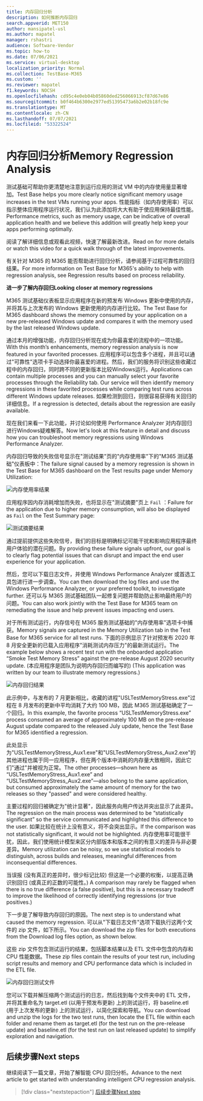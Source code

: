 ```yaml
---
title: 内存回归分析
description: 如何推断内存回归
search.appverid: MET150
author: mansipatel-usl
ms.author: mapatel
manager: rshastri
audience: Software-Vendor
ms.topic: how-to
ms.date: 07/06/2021
ms.service: virtual-desktop
localization_priority: Normal
ms.collection: TestBase-M365
ms.custom: ''
ms.reviewer: mapatel
f1.keywords: NOCSH
ms.openlocfilehash: cd95c4e0eb04b05860ded256066913cf87d67e86
ms.sourcegitcommit: b0f464b6300e2977ed51395473a6b2e02b18fc9e
ms.translationtype: MT
ms.contentlocale: zh-CN
ms.lasthandoff: 07/07/2021
ms.locfileid: "53322524"
---
```

# <a name="memory-regression-analysis"></a><span data-ttu-id="9ecfd-103">内存回归分析</span><span class="sxs-lookup"><span data-stu-id="9ecfd-103">Memory Regression Analysis</span></span>

<span data-ttu-id="9ecfd-104">测试基础可帮助你更清楚地注意到运行应用的测试 VM 中的内存使用量显著增加。</span><span class="sxs-lookup"><span data-stu-id="9ecfd-104">Test Base helps you more clearly notice significant memory usage increases in the test VMs running your apps.</span></span> <span data-ttu-id="9ecfd-105">性能指标（如内存使用率）可以指示整体应用程序运行状况，我们认为此添加将大大有助于使应用保持最佳性能。</span><span class="sxs-lookup"><span data-stu-id="9ecfd-105">Performance metrics, such as memory usage, can be indicative of overall application health and we believe this addition will greatly help keep your apps performing optimally.</span></span>

<span data-ttu-id="9ecfd-106">阅读了解详细信息或观看此视频，快速了解最新改进。</span><span class="sxs-lookup"><span data-stu-id="9ecfd-106">Read on for more details or watch this video for a quick walk through of the latest improvements.</span></span> 

<span data-ttu-id="9ecfd-107">有关针对 M365 的 M365 能否帮助进行回归分析，请参阅基于过程可靠性的回归结果。</span><span class="sxs-lookup"><span data-stu-id="9ecfd-107">For more information on Test Base for M365's ability to help with regression analysis, see Regression results based on process reliability.</span></span>

<span data-ttu-id="9ecfd-108"><b>进一步了解内存回归</b></span><span class="sxs-lookup"><span data-stu-id="9ecfd-108"><b>Looking closer at memory regressions</b></span></span>

<span data-ttu-id="9ecfd-109">M365 测试基础仪表板显示应用程序在新的预发布 Windows 更新中使用的内存，并将其与上次发布的 Windows 更新使用的内存进行比较。</span><span class="sxs-lookup"><span data-stu-id="9ecfd-109">The Test Base for M365 dashboard shows the memory consumed by your application on a new pre-released Windows update and compares it with the memory used by the last released Windows update.</span></span> 

<span data-ttu-id="9ecfd-110">通过本月的增强功能，内存回归分析现在成为你最喜爱的流程中的一项功能。</span><span class="sxs-lookup"><span data-stu-id="9ecfd-110">With this month’s enhancements, memory regression analysis is now featured in your favorited processes.</span></span> <span data-ttu-id="9ecfd-111">应用程序可以包含多个进程，并且可以通过"可靠性"选项卡手动选择你最喜爱的进程。然后，我们的服务将识别这些收藏过程中的内存回归，同时跨不同的更新版本比较Windows运行。</span><span class="sxs-lookup"><span data-stu-id="9ecfd-111">Applications can contain multiple processes and you can manually select your favorite processes through the Reliability tab. Our service will then identify memory regressions in these favorited processes while comparing test runs across different Windows update releases.</span></span> <span data-ttu-id="9ecfd-112">如果检测到回归，则很容易获得有关回归的详细信息。</span><span class="sxs-lookup"><span data-stu-id="9ecfd-112">If a regression is detected, details about the regression are easily available.</span></span>

<span data-ttu-id="9ecfd-113">现在我们来看一下此功能，并讨论如何使用 Performance Analyzer 对内存回归进行Windows疑难解答。</span><span class="sxs-lookup"><span data-stu-id="9ecfd-113">Now let's look at this feature in detail and discuss how you can troubleshoot memory regressions using Windows Performance Analyzer.</span></span>

<span data-ttu-id="9ecfd-114">内存回归导致的失败信号显示在"测试结果"页的"内存使用率"下的"M365 测试基础"仪表板中：</span><span class="sxs-lookup"><span data-stu-id="9ecfd-114">The failure signal caused by a memory regression is shown in the Test Base for M365 dashboard on the Test results page under Memory Utilization:</span></span>

![内存使用率结果](Media/01_memory-utilization-results.png)


<span data-ttu-id="9ecfd-116">应用程序因内存消耗增加而失败，也将显示在"测试摘要"页上 ```Fail``` ：</span><span class="sxs-lookup"><span data-stu-id="9ecfd-116">Failure for the application due to higher memory consumption, will also be displayed as ```Fail``` on the Test Summary page:</span></span>

![测试摘要结果](Media/02_test-summary.png)

<span data-ttu-id="9ecfd-118">通过提前提供这些失败信号，我们的目标是明确标记可能干扰和影响应用程序最终用户体验的潜在问题。</span><span class="sxs-lookup"><span data-stu-id="9ecfd-118">By providing these failure signals upfront, our goal is to clearly flag potential issues that can disrupt and impact the end user experience for your application.</span></span> 

<span data-ttu-id="9ecfd-119">然后，您可以下载日志文件，并使用 Windows Performance Analyzer 或首选工具包进行进一步调查。</span><span class="sxs-lookup"><span data-stu-id="9ecfd-119">You can then download the log files and use the Windows Performance Analyzer, or your preferred toolkit, to investigate further.</span></span> <span data-ttu-id="9ecfd-120">还可以与 M365 测试基础团队一起修复问题并帮助防止影响最终用户的问题。</span><span class="sxs-lookup"><span data-stu-id="9ecfd-120">You can also work jointly with the Test Base for M365 team on remediating the issue and help prevent issues impacting end users.</span></span>

<span data-ttu-id="9ecfd-121">对于所有测试运行，内存信号在 M365 服务测试基础的"内存使用率"选项卡中捕获。</span><span class="sxs-lookup"><span data-stu-id="9ecfd-121">Memory signals are captured in the Memory Utilization tab in the Test Base for M365 service for all test runs.</span></span> <span data-ttu-id="9ecfd-122">下面的示例显示了针对预发布 2020 年 8 月安全更新的已载入应用程序"消耗测试内存压力"的最新测试运行。</span><span class="sxs-lookup"><span data-stu-id="9ecfd-122">The example below shows a recent test run with the onboarded application “Smoke Test Memory Stress” against the pre-release August 2020 security update.</span></span> <span data-ttu-id="9ecfd-123"> (本应用程序是团队为说明内存回归而编写的) </span><span class="sxs-lookup"><span data-stu-id="9ecfd-123">(This application was written by our team to illustrate memory regressions.)</span></span>

![内存回归结果](Media/03_memory-regression%20comparison.png)

<span data-ttu-id="9ecfd-125">此示例中，与发布的 7 月更新相比，收藏的进程"USLTestMemoryStress.exe"过程在 8 月发布的更新中平均消耗了大约 100 MB，因此 M365 测试基础确定了一个回归。</span><span class="sxs-lookup"><span data-stu-id="9ecfd-125">In this example, the favorite process “USLTestMemoryStress.exe” process consumed an average of approximately 100 MB on the pre-release August update compared to the released July update, hence the Test Base for M365 identified a regression.</span></span> 

<span data-ttu-id="9ecfd-126">此处显示为"USLTestMemoryStress_Aux1.exe"和"USLTestMemoryStress_Aux2.exe"的其他进程也属于同一应用程序，但在两个版本中消耗的内存量大致相同，因此它们"通过"并被视为正常。</span><span class="sxs-lookup"><span data-stu-id="9ecfd-126">The other processes—shown here as “USLTestMemoryStress_Aux1.exe” and “USLTestMemoryStress_Aux2.exe”—also belong to the same application, but consumed approximately the same amount of memory for the two releases so they "passed" and were considered healthy.</span></span>

<span data-ttu-id="9ecfd-127">主要过程的回归被确定为"统计显著"，因此服务向用户传达并突出显示了此差异。</span><span class="sxs-lookup"><span data-stu-id="9ecfd-127">The regression on the main process was determined to be “statistically significant” so the service communicated and highlighted this difference to the user.</span></span> <span data-ttu-id="9ecfd-128">如果比较在统计上没有意义，将不会突出显示。</span><span class="sxs-lookup"><span data-stu-id="9ecfd-128">If the comparison was not statistically significant, it would not be highlighted.</span></span> <span data-ttu-id="9ecfd-129">内存使用率可能很干扰，因此，我们使用统计模型来区分内部版本和版本之间的有意义的差异与非必要差异。</span><span class="sxs-lookup"><span data-stu-id="9ecfd-129">Memory utilization can be noisy, so we use statistical models to distinguish, across builds and releases, meaningful differences from inconsequential differences.</span></span> 

<span data-ttu-id="9ecfd-130">当误报 (没有真正的差异时，很少标记比较) 但这是一个必要的权衡，以提高正确识别回归 (或真正的正数的可能性。) </span><span class="sxs-lookup"><span data-stu-id="9ecfd-130">A comparison may rarely be flagged when there is no true difference (a false positive), but this is a necessary tradeoff to improve the likelihood of correctly identifying regressions (or true positives.)</span></span>

<span data-ttu-id="9ecfd-131">下一步是了解导致内存回归的原因。</span><span class="sxs-lookup"><span data-stu-id="9ecfd-131">The next step is to understand what caused the memory regression.</span></span> <span data-ttu-id="9ecfd-132">可以从"下载日志文件"选项下载执行这两个文件的 zip 文件，如下所示。</span><span class="sxs-lookup"><span data-stu-id="9ecfd-132">You can download the zip files for both executions from the Download log files option, as shown below.</span></span> 

<span data-ttu-id="9ecfd-133">这些 zip 文件包含测试运行的结果，包括脚本结果以及 ETL 文件中包含的内存和 CPU 性能数据。</span><span class="sxs-lookup"><span data-stu-id="9ecfd-133">These zip files contain the results of your test run, including script results and memory and CPU performance data which is included in the ETL file.</span></span>

![内存回归测试文件](Media/04_memory-regression-test-files.png)

<span data-ttu-id="9ecfd-135">您可以下载并解压缩两个测试运行的日志，然后找到每个文件夹中的 ETL 文件，并将其重命名为 target.etl (以用于预发布更新) 上的测试运行，将 baseline.etl (用于上次发布的更新) 上的测试运行，以简化探索和导航。</span><span class="sxs-lookup"><span data-stu-id="9ecfd-135">You can download and unzip the logs for the two test runs, then locate the ETL file within each folder and rename them as target.etl (for the test run on the pre-release update) and baseline.etl (for the test run on last released update) to simplify exploration and navigation.</span></span>
 
## <a name="next-steps"></a><span data-ttu-id="9ecfd-136">后续步骤</span><span class="sxs-lookup"><span data-stu-id="9ecfd-136">Next steps</span></span>

<span data-ttu-id="9ecfd-137">继续阅读下一篇文章，开始了解智能 CPU 回归分析。</span><span class="sxs-lookup"><span data-stu-id="9ecfd-137">Advance to the next article to get started with understanding intelligent CPU regression analysis.</span></span>
> [!div class="nextstepaction"]
> [<span data-ttu-id="9ecfd-138">后续步骤</span><span class="sxs-lookup"><span data-stu-id="9ecfd-138">Next step</span></span>](cpu.md)

<!---
Add button for next page
-->
